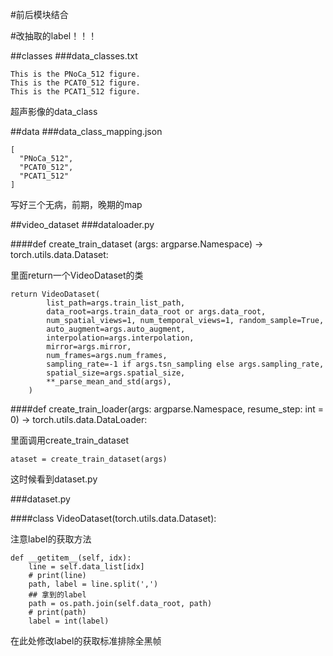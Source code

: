 #前后模块结合

#改抽取的label！！！

##classes
###data_classes.txt
	
	This is the PNoCa_512 figure.
	This is the PCAT0_512 figure.
	This is the PCAT1_512 figure.

超声影像的data_class

##data
###data_class_mapping.json

	[
	  "PNoCa_512",
	  "PCAT0_512",
	  "PCAT1_512"
	]

写好三个无病，前期，晚期的map
  
##video_dataset
###dataloader.py

####def create_train_dataset (args: argparse.Namespace) -> torch.utils.data.Dataset:

里面return一个VideoDataset的类

	return VideoDataset(
	        list_path=args.train_list_path,
	        data_root=args.train_data_root or args.data_root,
	        num_spatial_views=1, num_temporal_views=1, random_sample=True,
	        auto_augment=args.auto_augment,
	        interpolation=args.interpolation,
	        mirror=args.mirror,
	        num_frames=args.num_frames,
	        sampling_rate=-1 if args.tsn_sampling else args.sampling_rate,
	        spatial_size=args.spatial_size,
	        **_parse_mean_and_std(args),
	    )

####def create_train_loader(args: argparse.Namespace, resume_step: int = 0) -> torch.utils.data.DataLoader:

里面调用create_train_dataset

	ataset = create_train_dataset(args)

这时候看到dataset.py

###dataset.py

####class VideoDataset(torch.utils.data.Dataset):

注意label的获取方法

    def __getitem__(self, idx):
        line = self.data_list[idx]
        # print(line)
        path, label = line.split(',')
        ## 拿到的label
        path = os.path.join(self.data_root, path)
        # print(path)
        label = int(label)

在此处修改label的获取标准排除全黑帧